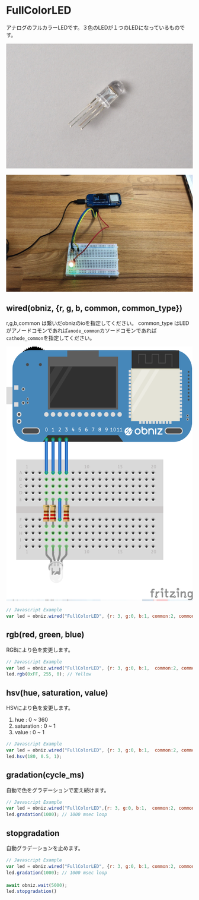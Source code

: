 # FullColorLED

アナログのフルカラーLEDです。３色のLEDが１つのLEDになっているものです。

![](./image.jpg)

![](./animation.gif)


## wired(obniz, {r, g, b, common, common_type})

r,g,b,common は繋いだobnizのioを指定してください。
common_type はLEDがアノードコモンであれば`anode_common`カソードコモンであれば`cathode_common`を指定してください。

![](./wired.png)

```Javascript
// Javascript Example
var led = obniz.wired("FullColorLED", {r: 3, g:0, b:1, common:2, commonType:'anode_common'}); 
```

## rgb(red, green, blue)
RGBにより色を変更します。
```Javascript
// Javascript Example
var led = obniz.wired("FullColorLED", {r: 3, g:0, b:1,  common:2, commonType:'anode_common'}); 
led.rgb(0xFF, 255, 0); // Yellow
```

## hsv(hue, saturation, value)
HSVにより色を変更します。

1. hue : 0 ~ 360
2. saturation : 0 ~ 1
3. value : 0 ~ 1

```Javascript
// Javascript Example
var led = obniz.wired("FullColorLED", {r: 3, g:0, b:1,  common:2, commonType:'anode_common'}); 
led.hsv(180, 0.5, 1);
```


## gradation(cycle_ms)
自動で色をグラデーションで変え続けます。

```Javascript
// Javascript Example
var led = obniz.wired("FullColorLED",{r: 3, g:0, b:1,  common:2, commonType:'anode_common'}); 
led.gradation(1000); // 1000 msec loop
```

## stopgradation
自動グラデーションを止めます。

```Javascript
// Javascript Example
var led = obniz.wired("FullColorLED", {r: 3, g:0, b:1, common:2, commonType:'anode_common'}); 
led.gradation(1000); // 1000 msec loop

await obniz.wait(5000);
led.stopgradation()

```

